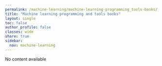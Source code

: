 ```yaml
---
permalink: /machine-learning/machine-learning-programming_tools-books/
title: "Machine learning programming and tools books"
layout: single
toc: false
author_profile: false
classes: wide
share: true
sidebar:
  nav: machine-learning
---
```


No content available